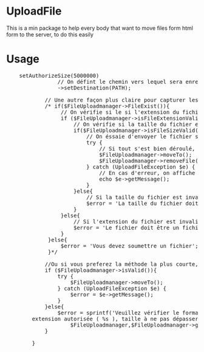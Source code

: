 # UploadFile
This is a min package to help every body that want to move files form html form to the server, to do this easily

# Usage

<pre>
    <?php
        use Instantech\UploadFile;
        use Instantech\UploadFileException;

        require_once __DIR__.'../../vendor/autoload.php';
        const PATH = '../images';
        if (isset($_POST['send'])){
            //Création d'un upload manager
            $FileUploadmanager = new UploadFile($_FILES,'image',['png','jpg','jpeg','gif','pdf']);

            // On définit la taille autorisé pour le fichier
            $FileUploadmanager->setAuthorizeSize(5000000)
                // On défint le chemin vers lequel sera enregistrer les fichiers
                ->setDestination(PATH);

            // Une autre façon plus claire pour capturer les différentes erreur
            /* if($FileUploadmanager->FileExist()){
                 // On vérifie si le si l'extension du fichier est propre
                 if ($FileUploadmanager->isFileExtensionValide()){
                     // On vérifie si la taille du fichier est correcte
                     if($FileUploadmanager->isFileSizeValid()){
                         // On éssaie d'envoyer le fichier sur le serveur
                         try {
                             // Si tout s'est bien déroulé, on enregistre le fichier
                             $FileUploadmanager->moveTo();
                             $FileUploadmanager->removeFile('15570019805ccdf6fc49b192.31778794.png');
                         } catch (UploadFileException $e) {
                             // En cas d'erreur, on affiche le message
                             echo $e->getMessage();
                         }
                     }else{
                         // Si la taille du fichier est invalide, on affiche un message d'erreur
                         $error = 'La taille du fichier doit être inférieur ou égale à '.$FileUploadmanager->getFileSize() / 1000000;
                     }
                 }else{
                     // Si l'extension du fichier est invalide, on affiche un message d'erreur
                     $error = 'Le fichier doit être un fichier '.$FileUploadmanager;
                 }
             }else{
                 $error = 'Vous devez soumettre un fichier';
             }*/

            //Ou si vous preferez la méthode la plus courte, il vous suffit de procéder comme suite
            if ($FileUploadmanager->isValid()){
                try {
                    $FileUploadmanager->moveTo();
                } catch (UploadFileException $e) {
                    $error = $e->getMessage();
                }
            }else{
                $error = sprintf('Veuillez vérifier le format, la taille, et le type de votre fichier : 
        extension autorisée ( %s ), taille à ne pas dépasser %d MO',
                    $FileUploadmanager,$FileUploadmanager->getAuthorizeSize());
            }

        }
    </pre>
